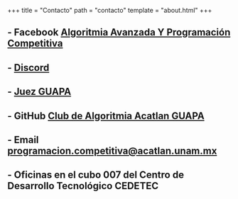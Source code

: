 +++
title = "Contacto"
path = "contacto"
template = "about.html"
+++

## - Facebook [Algoritmia Avanzada Y Programación Competitiva](https://www.facebook.com/programacioncompetitiva)
## - [Discord](https://discord.gg/EJKBpR2)

## - [Juez GUAPA](https://juezguapa.com/)

## - GitHub [Club de Algoritmia Acatlan GUAPA](https://github.com/Club-de-Algoritmia-Acatlan-GUAPA/) 

## - Email [programacion.competitiva@acatlan.unam.mx](mailto:programacion.competitiva@acatlan.unam.mx)

## - Oficinas en el cubo 007 del Centro de Desarrollo Tecnológico CEDETEC

